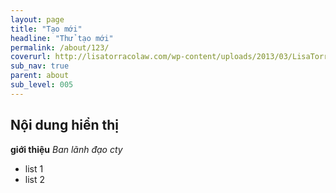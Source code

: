 ```yaml
---
layout: page
title: "Tạo mới"
headline: "Thử tạo mới"
permalink: /about/123/
coverurl: http://lisatorracolaw.com/wp-content/uploads/2013/03/LisaTorracoSlider.jpg
sub_nav: true
parent: about
sub_level: 005
---
```


## Nội dung hiển thị 

**giới thiệu** *Ban lãnh đạo cty*

- list 1
- list 2
